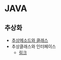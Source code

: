 # JAVA

## 추상화
  - [추상메소드와 클래스](./Abstract.md)
  - 추상클래스와 인터페이스
    - [링크](./AbstractVsInterface.md)